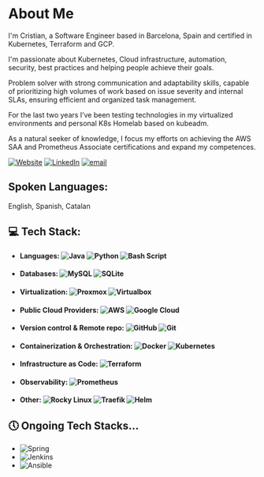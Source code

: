 # About Me
I'm Cristian, a Software Engineer based in Barcelona, Spain and certified in Kubernetes, Terraform and GCP. 

I'm passionate about Kubernetes, Cloud infrastructure, automation, security, best practices and helping people achieve their goals.

Problem solver with strong communication and adaptability skills, capable of prioritizing high volumes of work based on issue severity and internal SLAs, ensuring efficient and organized task management.

For the last two years I’ve been testing technologies in my virtualized environments and personal K8s Homelab based on kubeadm.

As a natural seeker of knowledge, I focus my efforts on achieving the AWS SAA and Prometheus Associate certifications and expand my competences.

[![Website](https://img.shields.io/badge/website-3b3b39.svg?logo=github&logoColor=white)](https://cralonsobcn.github.io/)
[![LinkedIn](https://img.shields.io/badge/LinkedIn-%230077B5.svg?logo=linkedin&logoColor=white)](https://linkedin.com/in/cristian-a-811a2b148)
[![email](https://img.shields.io/badge/Email-D14836?logo=gmail&logoColor=white)](mailto:cralonsoh8@gmail.com) 

## Spoken Languages: 
English, Spanish, Catalan

## 💻 Tech Stack:
- #### Languages: ![Java](https://img.shields.io/badge/Java-000000.svg?style=plastic&logo=openjdk&logoColor=%23ED8B00) ![Python](https://img.shields.io/badge/Python-3776AB?style=plastic&logo=python&logoColor=ffdd54) ![Bash Script](https://img.shields.io/badge/Bash-4EAA25.svg?style=plastic&logo=gnu-bash&logoColor=black)

- #### Databases: ![MySQL](https://img.shields.io/badge/MySQL-4479A1.svg?style=plastic&logo=mysql&logoColor=black) ![SQLite](https://img.shields.io/badge/SQLite-003B57.svg?style=plastic&logo=sqlite&logoColor=cinder)

- #### Virtualization: ![Proxmox](https://img.shields.io/badge/proxmox-blue?style=plastic&logo=proxmox&logoColor=#E57000) ![Virtualbox](https://img.shields.io/badge/Virtualbox-white?style=plastic&logo=virtualbox&logoColor=2F61B4)

- #### Public Cloud Providers: ![AWS](https://img.shields.io/badge/AWS-b36b00.svg?style=plastic&logo=amazonwebservices&logoColor=cinder) ![Google Cloud](https://img.shields.io/badge/Google%20Cloud-4285F4.svg?style=plastic&logo=google-cloud&logoColor=white)

- #### Version control & Remote repo: ![GitHub](https://img.shields.io/badge/GitHub-%23121011.svg?style=plastic&logo=github&logoColor=white) ![Git](https://img.shields.io/badge/GIT-%23F05033.svg?style=plastic&logo=git&logoColor=white)

- #### Containerization & Orchestration: ![Docker](https://img.shields.io/badge/Docker-%230db7ed.svg?style=plastic&logo=docker&logoColor=white) ![Kubernetes](https://img.shields.io/badge/Kubernetes-%23326ce5.svg?style=plastic&logo=kubernetes&logoColor=white)

- #### Infrastructure as Code: ![Terraform](https://img.shields.io/badge/Terraform-%235835CC.svg?style=plastic&logo=terraform&logoColor=white)

- #### Observability: ![Prometheus](https://img.shields.io/badge/Prometheus-E6522C?style=plastic&logo=Prometheus&logoColor=white) 

- #### Other: ![Rocky Linux](https://img.shields.io/badge/Rocky%20Linux-10B981?style=plastic&logo=rockylinux&logoColor=f5f5f5) ![Traefik](https://img.shields.io/badge/Traefik-24A1C1?style=plastic&logo=traefikproxy&logoColor=f5f5f5) ![Helm](https://img.shields.io/badge/Helm-%230db7ed?style=plastic&logo=helm&logoColor=white)

## 🕔 Ongoing Tech Stacks...
- ![Spring](https://img.shields.io/badge/Spring-6DB33F.svg?style=plastic&logo=spring&logoColor=white)
- ![Jenkins](https://img.shields.io/badge/GitHub%20Actions-2088FF.svg?style=plastic&logo=githubactions&logoColor=white)
- ![Ansible](https://img.shields.io/badge/Ansible-EE0000.svg?style=plastic&logo=ansible&logoColor=white)
